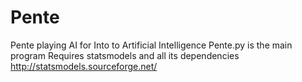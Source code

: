 # Pente
Pente playing AI for Into to Artificial Intelligence 
Pente.py is the main program
Requires statsmodels and all its dependencies
http://statsmodels.sourceforge.net/
